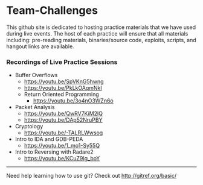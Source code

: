 # Team-Challenges

This github site is dedicated to hosting practice materials that we have used during live events. The host of each practice will
ensure that all materials including: pre-reading materials, binaries/source code, exploits, scripts, and hangout links are
available.


### Recordings of Live Practice Sessions
* Buffer Overflows
  * https://youtu.be/SpVKnG5hwng
  * https://youtu.be/PkLkOAqmNkI
  * Return Oriented Programming
    * https://youtu.be/3o4nO3WZn6o
* Packet Analysis
  * https://youtu.be/QwRV7KiM2lQ
  * https://youtu.be/DAp52NruPBY
* Cryptology
  * https://youtu.be/-TALRLWwsog
* Intro to IDA and GDB-PEDA
  * https://youtu.be/1_mo1-Sy55Q
* Intro to Reversing with Radare2
  * https://youtu.be/KCuZ9Ig_boY

----
Need help learning how to use git? Check out http://gitref.org/basic/
